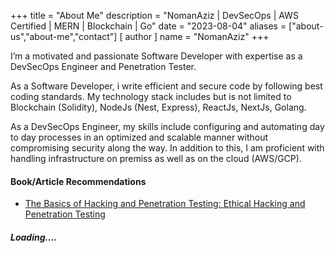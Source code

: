 +++
title = "About Me"
description = "NomanAziz | DevSecOps | AWS Certified | MERN | Blockchain | Go"
date = "2023-08-04"
aliases = ["about-us","about-me","contact"]
[ author ]
  name = "NomanAziz"
+++

I’m a motivated and passionate Software Developer with expertise as a DevSecOps Engineer and Penetration Tester.

As a Software Developer, i write efficient and secure code by following best coding standards. My technology stack includes but is not limited to Blockchain (Solidity), NodeJs (Nest, Express), ReactJs, NextJs, Golang.

As a DevSecOps Engineer, my skills include configuring and automating day to day processes in an optimized and scalable manner without compromising security along the way. In addition to this, I am proficient with handling infrastructure on premiss as well as on the cloud (AWS/GCP).

#### Book/Article Recommendations

- [The Basics of Hacking and Penetration Testing: Ethical Hacking and Penetration Testing](https://www.amazon.com/Basics-Hacking-Penetration-Testing-Ethical/dp/0124116442)

##### Loading....
